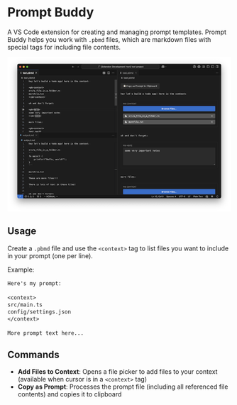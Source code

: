 # Prompt Buddy

A VS Code extension for creating and managing prompt templates. Prompt Buddy helps you work with `.pbmd` files, which are markdown files with special tags for including file contents.

![Prompt Buddy Preview](images/screenshot.png)

## Usage

Create a `.pbmd` file and use the `<context>` tag to list files you want to include in your prompt (one per line).

Example:
```
Here's my prompt:

<context>
src/main.ts
config/settings.json
</context>

More prompt text here...
```

## Commands

- **Add Files to Context**: Opens a file picker to add files to your context (available when cursor is in a `<context>` tag)
- **Copy as Prompt**: Processes the prompt file (including all referenced file contents) and copies it to clipboard